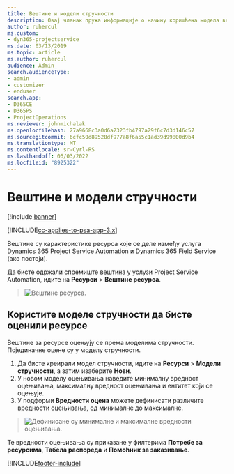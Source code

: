 ```yaml
---
title: Вештине и модели стручности
description: Овај чланак пружа информације о начину коришћења модела вештина и стручности.
author: ruhercul
ms.custom:
- dyn365-projectservice
ms.date: 03/13/2019
ms.topic: article
ms.author: ruhercul
audience: Admin
search.audienceType:
- admin
- customizer
- enduser
search.app:
- D365CE
- D365PS
- ProjectOperations
ms.reviewer: johnmichalak
ms.openlocfilehash: 27a9668c3a0d6a2323fb4797a29f6c7d3d146c57
ms.sourcegitcommit: 6cfc50d89528df977a8f6a55c1ad39d99800d9b4
ms.translationtype: MT
ms.contentlocale: sr-Cyrl-RS
ms.lasthandoff: 06/03/2022
ms.locfileid: "8925322"
---
```

# <a name="skills-and-proficiency-models"></a>Вештине и модели стручности

[!include [banner](../includes/psa-now-project-operations.md)]

[!INCLUDE[cc-applies-to-psa-app-3.x](../includes/cc-applies-to-psa-app-3x.md)]

Вештине су карактеристике ресурса које се деле између услуга Dynamics 365 Project Service Automation и Dynamics 365 Field Service (ако постоји). 

Да бисте одржали спремиште вештина у услузи Project Service Automation, идите на **Ресурси** \> **Вештине ресурса**. 

> ![Вештине ресурса.](media/Resource-Management-image84.png)

## <a name="use-proficiency-models-to-rate-resources"></a>Користите моделе стручности да бисте оценили ресурсе

Вештине за ресурсе оцењују се према моделима стручности. Појединачне оцене су у моделу стручности. 

1. Да бисте креирали модел стручности, идите на **Ресурси** \> **Модели стручности**, а затим изаберите **Нови**.
2. У новом моделу оцењивања наведите минималну вредност оцењивања, максималну вредност оцењивања и ентитет који се оцењује.
3. У подформи **Вредности оцена** можете дефинисати различите вредности оцењивања, од минималне до максималне.

> ![Дефинисане су минималне и максималне вредности оцењивања.](media/Resource-Management-image85.png)

Те вредности оцењивања су приказане у филтерима **Потребе за ресурсима**, **Табела распореда** и **Помоћник за заказивање**.


[!INCLUDE[footer-include](../includes/footer-banner.md)]
